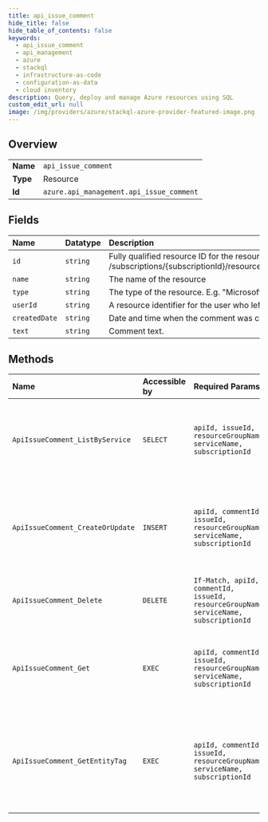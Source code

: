```yaml
---
title: api_issue_comment
hide_title: false
hide_table_of_contents: false
keywords:
  - api_issue_comment
  - api_management
  - azure    
  - stackql
  - infrastructure-as-code
  - configuration-as-data
  - cloud inventory
description: Query, deploy and manage Azure resources using SQL
custom_edit_url: null
image: /img/providers/azure/stackql-azure-provider-featured-image.png
---
```

  
    

## Overview
<table><tbody>
<tr><td><b>Name</b></td><td><code>api_issue_comment</code></td></tr>
<tr><td><b>Type</b></td><td>Resource</td></tr>
<tr><td><b>Id</b></td><td><code>azure.api_management.api_issue_comment</code></td></tr>
</tbody></table>

## Fields
| Name | Datatype | Description |
|:-----|:---------|:------------|
| `id` | `string` | Fully qualified resource ID for the resource. Ex - /subscriptions/&#123;subscriptionId&#125;/resourceGroups/&#123;resourceGroupName&#125;/providers/&#123;resourceProviderNamespace&#125;/&#123;resourceType&#125;/&#123;resourceName&#125; |
| `name` | `string` | The name of the resource |
| `type` | `string` | The type of the resource. E.g. "Microsoft.Compute/virtualMachines" or "Microsoft.Storage/storageAccounts" |
| `userId` | `string` | A resource identifier for the user who left the comment. |
| `createdDate` | `string` | Date and time when the comment was created. |
| `text` | `string` | Comment text. |
## Methods
| Name | Accessible by | Required Params | Description |
|:-----|:--------------|:----------------|:------------|
| `ApiIssueComment_ListByService` | `SELECT` | `apiId, issueId, resourceGroupName, serviceName, subscriptionId` | Lists all comments for the Issue associated with the specified API. |
| `ApiIssueComment_CreateOrUpdate` | `INSERT` | `apiId, commentId, issueId, resourceGroupName, serviceName, subscriptionId` | Creates a new Comment for the Issue in an API or updates an existing one. |
| `ApiIssueComment_Delete` | `DELETE` | `If-Match, apiId, commentId, issueId, resourceGroupName, serviceName, subscriptionId` | Deletes the specified comment from an Issue. |
| `ApiIssueComment_Get` | `EXEC` | `apiId, commentId, issueId, resourceGroupName, serviceName, subscriptionId` | Gets the details of the issue Comment for an API specified by its identifier. |
| `ApiIssueComment_GetEntityTag` | `EXEC` | `apiId, commentId, issueId, resourceGroupName, serviceName, subscriptionId` | Gets the entity state (Etag) version of the issue Comment for an API specified by its identifier. |
